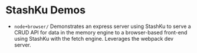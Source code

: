 # StashKu Demos

- `node+browser/` Demonstrates an express server using StashKu to serve a CRUD API for data in the memory engine to a browser-based front-end using StashKu with the fetch engine. Leverages the webpack dev server.